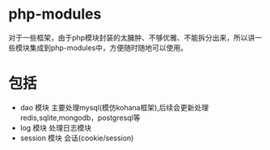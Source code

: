 # php-modules
对于一些框架，由于php模块封装的太臃肿、不够优雅、不能拆分出来，所以讲一些模块集成到php-modules中，方便随时随地可以使用。


# 包括
* dao 			模块  主要处理mysql(模仿kohana框架),后续会更新处理redis,sqlite,mongodb，postgresql等
* log 			模块  处理日志模块
* session		模块  会话(cookie/session)


